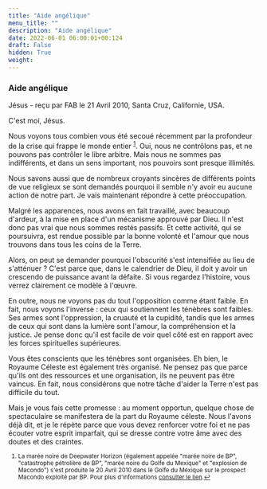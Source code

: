 ```yaml
---
title: "Aide angélique"
menu_title: ""
description: "Aide angélique"
date: 2022-06-01 06:00:01+00:124
draft: False
hidden: True
weight:
---
```

### Aide angélique

Jésus - reçu par FAB le 21 Avril 2010, Santa Cruz, Californie, USA.

C'est moi, Jésus.

Nous voyons tous combien vous été secoué récemment par la profondeur de la crise qui frappe le monde entier <sup id="a1">[1](#f1)</sup>. Oui, nous ne contrôlons pas, et ne pouvons pas contrôler le libre arbitre. Mais nous ne sommes pas indifférents, et dans un sens important, nos pouvoirs sont presque illimités.

Nous savons aussi que de nombreux croyants sincères de différents points de vue religieux se sont demandés pourquoi il semble n'y avoir eu aucune action de notre part. Je vais maintenant répondre à cette préoccupation.

Malgré les apparences, nous avons en fait travaillé, avec beaucoup d'ardeur, à la mise en place d'un mécanisme approuvé par Dieu. Il n'est donc pas vrai que nous sommes restés passifs. Et cette activité, qui se poursuivra, est rendue possible par la bonne volonté et l'amour que nous trouvons dans tous les coins de la Terre.

Alors, on peut se demander pourquoi l'obscurité s'est intensifiée au lieu de s'atténuer ? C'est parce que, dans le calendrier de Dieu, il doit y avoir un crescendo de puissance avant la défaite. Si vous regardez l'histoire, vous verrez clairement ce modèle à l'œuvre.

En outre, nous ne voyons pas du tout l'opposition comme étant faible. En fait, nous voyons l'inverse : ceux qui soutiennent les ténèbres sont faibles. Ses armes sont l'oppression, la cruauté et la cupidité, tandis que les armes de ceux qui sont dans la lumière sont l'amour, la compréhension et la justice. Je pense donc qu'il est facile de voir quel côté est en rapport avec les forces spirituelles supérieures.

Vous êtes conscients que les ténèbres sont organisées. Eh bien, le Royaume Céleste est également très organisé. Ne pensez pas que parce qu'ils ont des ressources et une organisation, ils ne peuvent pas être vaincus. En fait, nous considérons que notre tâche d'aider la Terre n'est pas difficile du tout.

Mais je vous fais cette promesse : au moment opportun, quelque chose de spectaculaire se manifestera de la part du Royaume céleste. Nous l'avons déjà dit, et je le répète parce que vous devez renforcer votre foi et ne pas écouter votre esprit imparfait, qui se dresse contre votre âme avec des doutes et des craintes.
<small>

1. <large id="f1"> La marée noire de Deepwater Horizon (également appelée "marée noire de BP", "catastrophe pétrolière de BP", "marée noire du Golfe du Mexique" et "explosion de Macondo") s'est produite le 20 Avril 2010 dans le Golfe du Mexique sur le prospect Macondo exploité par BP. Pour plus d'informations [consulter le lien](https://fr.wikipedia.org/wiki/Deepwater_Horizon).[↩](#a1)